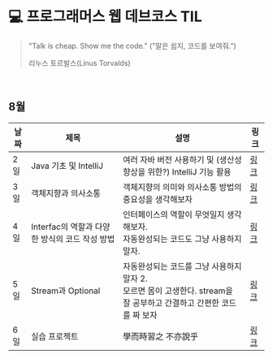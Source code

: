 # 💻 프로그래머스 웹 데브코스 TIL

> "Talk is cheap. Show me the code."
> ("말은 쉽지, 코드를 보여줘.")
>
> 리누스 토르발스(Linus Torvalds)

<br>

## 8월

|날짜|제목|설명|링크|
|---|---|---|---|
|2일|Java 기초 및 IntelliJ|여러 자바 버전 사용하기 및 (생산성 향상을 위한?) IntelliJ 기능 활용|[링크](src/week1/[TIL]0802-Java.md)|
|3일|객체지향과 의사소통|객체지향의 의미와 의사소통 방법의 중요성을 생각해보자|[링크](src/week1/[TIL]0803.md)|
|4일|Interfac의 역할과 다양한 방식의 코드 작성 방법|인터페이스의 역할이 무엇일지 생각해보자. <br> 자동완성되는 코드도 그냥 사용하지 말자.|[링크](src/week1/0804.md)|
|5일|Stream과 Optional|자동완성되는 코드를 그냥 사용하지 말자 2. <br> 모르면 몸이 고생한다. stream을 잘 공부하고 간결하고 간편한 코드를 짜 보자|[링크](src/week1/0805.md)|
|6일|실습 프로젝트|學而時習之 不亦說乎|[링크](src/week1/0806.md)|